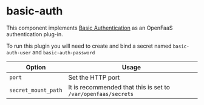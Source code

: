 basic-auth
============

This component implements [Basic Authentication](https://en.wikipedia.org/wiki/Basic_access_authentication) as an OpenFaaS authentication plug-in.

To run this plugin you will need to create and bind a secret named `basic-auth-user` and `basic-auth-password`

| Option                 | Usage             |
|------------------------|--------------|
| `port`             | Set the HTTP port |
| `secret_mount_path`             | It is recommended that this is set to `/var/openfaas/secrets` |
